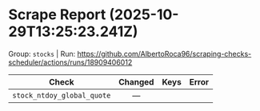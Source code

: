 # Scrape Report (2025-10-29T13:25:23.241Z)

Group: `stocks`  |  Run: https://github.com/AlbertoRoca96/scraping-checks-scheduler/actions/runs/18909406012

| Check | Changed | Keys | Error |
|---|:---:|:--|:--|
| `stock_ntdoy_global_quote` | — |  |  |
